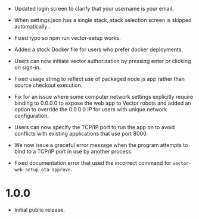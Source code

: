 * Updated login screen to clarify that your username is your email.

* When settings.json has a single stack, stack selection screen is
  skipped automatically .

* Fized typo so npm run vector-setup works.

* Added a stock Docker file for users who prefer docker deployments.

* Users can now initiate vector authorization by 
  pressing enter or clicking on sign-in.

* Fixed usage string to reflect use of packaged node.js app rather
  than source checkout execution.
  
* Fix for an issue where some computer network settings explicitly
  require binding to 0.0.0.0 to expose the web app to Vector robots
  and added an option to override the 0.0.0.0 IP for users with unique
  network configuration.

* Users can now specify the TCP/IP port to run the app on to avoid conflicts
  with existing applications that use port 8000.

* We now issue a graceful error message when the program attempts to
  bind to a TCP/IP port in use by another process.

* Fixed documentation error that used the incorrect command for
  `vector-web-setup ota-approve`.

1.0.0
=====

* Initial public release.